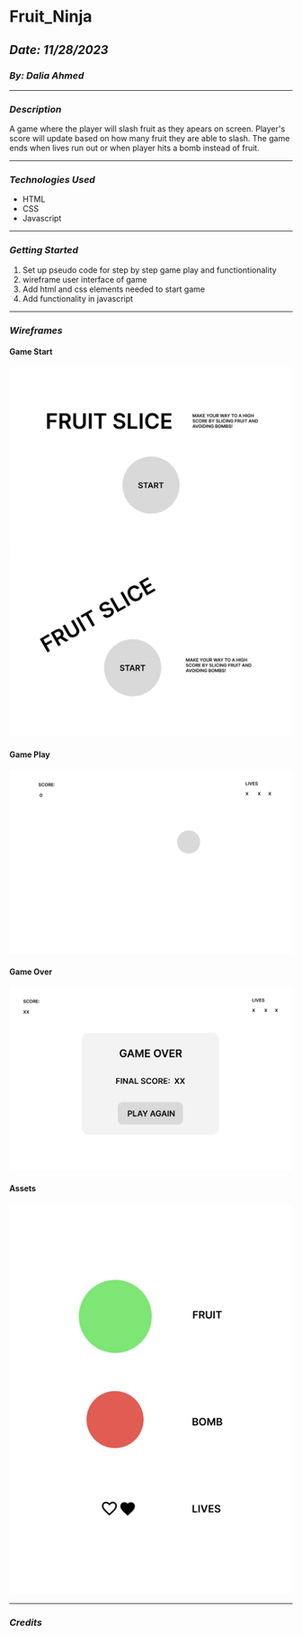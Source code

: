 # Fruit_Ninja

## **_Date: 11/28/2023_**

### **_By: Dalia Ahmed_**


***

### **_Description_**

A game where the player will slash fruit as they apears on screen. Player's score will update based on how many fruit they are able to slash. The game ends when lives run out or when player hits a bomb instead of fruit.

***

### **_Technologies Used_**

- HTML
- CSS
- Javascript

***

### **_Getting Started_**

1. Set up pseudo code for step by step game play and functiontionality
2. wireframe user interface of game
3. Add html and css elements needed to start game
4. Add functionality in javascript

***

### **_Wireframes_**

#### Game Start
![Image](./images/wireframes/START%20PAGE%201.png)
![Image](./images/wireframes/START%20PAGE%202.png)

#### Game Play
![Image](./images/wireframes/GAME%20START.png)

#### Game Over
![Image](./images/wireframes/GAME%20OVER.png)

#### Assets
![Image](./images/wireframes/ASSETS.png)

***


### **_Credits_**


